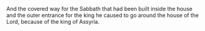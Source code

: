 And the covered way for the Sabbath that had been built inside the house and the outer entrance for the king he caused to go around the house of the Lord, because of the king of Assyria.
